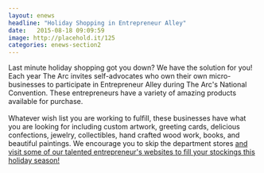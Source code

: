 ```yaml
---
layout: enews
headline: "Holiday Shopping in Entrepreneur Alley"
date:   2015-08-18 09:09:59
image: http://placehold.it/125
categories: enews-section2
---
```

Last minute holiday shopping got you down? We have the solution for you! Each year The Arc invites self-advocates who own their own micro-businesses to participate in Entrepreneur Alley during The Arc's National Convention. These entrepreneurs have a variety of amazing products available for purchase.
<br><br>
Whatever wish list you are working to fulfill, these businesses have what you are looking for including custom artwork, greeting cards, delicious confections, jewelry, collectibles, hand crafted wood work, books, and beautiful paintings. We encourage you to skip the department stores <a href="http://blog.thearc.org/2015/12/08/holiday-shopping-in-entrepreneur-alley/">and visit some of our talented entrepreneur's websites to fill your stockings this holiday season!</a>